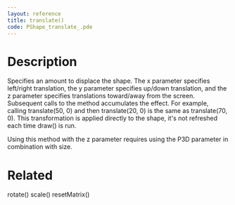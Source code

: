 ```yaml
---
layout: reference
title: translate()
code: PShape_translate_.pde
---
```


# Description

Specifies an amount to displace the shape. The x parameter specifies left/right translation, the y parameter specifies up/down translation, and the z parameter specifies translations toward/away from the screen. Subsequent calls to the method accumulates the effect. For example, calling translate(50, 0) and then translate(20, 0) is the same as translate(70, 0). This transformation is applied directly to the shape, it's not refreshed each time draw() is run. 

Using this method with the z parameter requires using the P3D parameter in combination with size. 

# Related

rotate()
scale()
resetMatrix()
